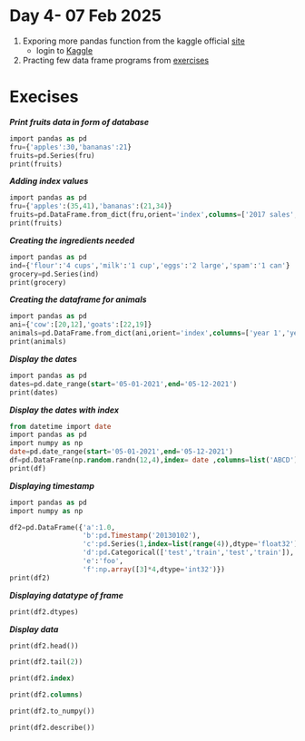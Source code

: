 # Day 4- 07 Feb 2025

1) Exporing more pandas function  from the kaggle official [site](https://www.kaggle.com/learn/pandas)
    - login to [Kaggle](https://www.kaggle.com/account/login?phase=startSignInTab&returnUrl=%2F)
2) Practing few data frame programs from [exercises](https://www.kaggle.com/code/scratchpad/notebookea620051cc/edit)


# Execises

***Print fruits data in form of database***

```sql
import pandas as pd
fru={'apples':30,'bananas':21}
fruits=pd.Series(fru)
print(fruits)
```

***Adding index values***

```sql
import pandas as pd
fru={'apples':(35,41),'bananas':(21,34)}
fruits=pd.DataFrame.from_dict(fru,orient='index',columns=['2017 sales','2018 sales'])
print(fruits)
```

***Creating the ingredients needed***

```sql
import pandas as pd
ind={'flour':'4 cups','milk':'1 cup','eggs':'2 large','spam':'1 can'}
grocery=pd.Series(ind)
print(grocery)
```

***Creating the dataframe for animals***

```sql
import pandas as pd
ani={'cow':[20,12],'goats':[22,19]}
animals=pd.DataFrame.from_dict(ani,orient='index',columns=['year 1','year 2'])
print(animals)
```

***Display the dates***

```sql
import pandas as pd
dates=pd.date_range(start='05-01-2021',end='05-12-2021')
print(dates)
```

***Display the dates with index***

```sql
from datetime import date
import pandas as pd
import numpy as np
date=pd.date_range(start='05-01-2021',end='05-12-2021')
df=pd.DataFrame(np.random.randn(12,4),index= date ,columns=list('ABCD'))
print(df)
```

***Displaying timestamp***

```sql
import pandas as pd
import numpy as np

df2=pd.DataFrame({'a':1.0,
                  'b':pd.Timestamp('20130102'),
                  'c':pd.Series(1,index=list(range(4)),dtype='float32'),
                  'd':pd.Categorical(['test','train','test','train']),
                  'e':'foo',
                  'f':np.array([3]*4,dtype='int32')})
print(df2)
```

***Displaying datatype of frame***

```sql
print(df2.dtypes)
```

***Display data***

```sql
print(df2.head())
```

```sql
print(df2.tail(2))
```

```sql
print(df2.index)
```

```sql
print(df2.columns)
```

```sql
print(df2.to_numpy())
```

```sql
print(df2.describe())
```
